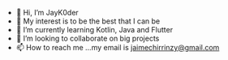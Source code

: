 - 👋 Hi, I’m JayK0der
- 👀 My interest is to be the best that I can be
- 🌱 I’m currently learning Kotlin, Java and Flutter
- 💞️ I’m looking to collaborate on big projects
- 📫 How to reach me ...my email is jaimechirrinzy@gmail.com

<!---
JayK0der/JayK0der is a ✨ special ✨ repository because its `README.md` (this file) appears on your GitHub profile.
You can click the Preview link to take a look at your changes.
--->
